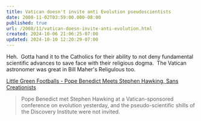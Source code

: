 ```yaml
---
title: Vatican doesn't invite anti Evolution pseudoscientists
date: 2008-11-02T03:59:00.000-08:00
published: true
url: /2008/11/vatican-doesn-invite-anti-evolution.html
created: 2024-10-06 21:06:25-07:00
updated: 2024-10-10 12:20:29-07:00
---
```


Heh.  Gotta hand it to the Catholics for their ability to not deny fundamental scientific advances to save face with their religious dogma.  The Vatican astronomer was great in Bill Maher's Religulous too.  
  
[Little Green Footballs - Pope Benedict Meets Stephen Hawking, Sans Creationists](http://littlegreenfootballs.com/article/31778_Pope_Benedict_Meets_Stephen_Hawking_Sans_Creationists#rss)  

> Pope Benedict met Stephen Hawking at a Vatican-sponsored conference on evolution yesterday, and the pseudo-scientific shills of the Discovery Institute were not invited.